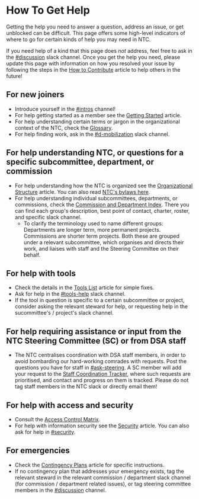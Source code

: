 # How To Get Help

Getting the help you need to answer a question, address an issue, or get unblocked can be difficult. This page offers some high-level indicators of where to go for certain kinds of help you may need in NTC. 

If you need help of a kind that this page does _not_ address, feel free to ask in the [#discussion](https://dsa-ntc.slack.com/channels/discussion) slack channel. Once you get the help you need, please update this page with information on how you resolved your issue by following the steps in the [How to Contribute](./contributing.md) article to help others in the future!

## For new joiners
- Introduce yourself in the [#intros](https://dsa-ntc.slack.com/channels/intros) channel!
- For help getting started as a member see the [Getting Started](./getting-started.md) article.
- For help understanding certain terms or jargon in the organizational context of the NTC, check the [Glossary](./glossary.md).
- For help finding work, ask in the [#d-mobilization](https://dsa-ntc.slack.com/channels/d-mobilization) slack channel.

## For help understanding NTC, or questions for a specific subcommittee, department, or commission
- For help understanding how the NTC is organized see the [Organizational Structure](./organizational-structure.md) article. You can also read [NTC's bylaws here](https://docs.google.com/document/d/1f6gXZQEpmPoq1e3EMM6-CFhvdx13SBdZ-4M1qll4N3I/edit?pli=1#heading=h.ysma9w294984).
- For help understanding individual subcommittees, departments, or commissions, check the [Commission and Department Index](https://docs.google.com/spreadsheets/d/1n3i9pnLHmOJ4yOFM9rBIzuDEoakuzphUpMMTPc2iY4A/edit#gid=153312569). There you can find each group's description, best point of contact, charter, roster, and specific slack channel.
  - To clarify the terminology used to name different groups: Departments are longer term, more permanent projects. Commissions are shorter term projects. Both these are grouped under a relevant subcommittee, which organises and directs their work, and liaises with staff and the Steering Committee on their behalf.

## For help with tools
- Check the details in the [Tools List](./tools-list.md) article for simple fixes.
- Ask for help in the [#tools-help](https://dsa-ntc.slack.com/channels/tools-help) slack channel.
- If the tool in question is specific to a certain subcommittee or project, consider asking the relevant steward for help, or requesting help in the sucommittee's / project's slack channel.

## For help requiring assistance or input from the NTC Steering Committee (SC) or from DSA staff
- The NTC centralises coordination with DSA staff members, in order to avoid bombarding our hard-working comrades with requests. Post the questions you have for staff in [#ask-steering](https://dsa-ntc.slack.com/channels/ask-steering). A SC member will add your request to the [Staff Coordination Tracker](https://docs.google.com/document/d/1zJmWGcNgOwEWhQBN8RgPc38lqTrdG9CbzqJS2pXea84/edit), where such requests are prioritised, and contact and progress on them is tracked. Please do not tag staff members in the NTC slack or directly email them!

## For help with access and security
- Consult the [Access Control Matrix](./access-control-matrix.md).
- For help with information security see the [Security](./Security.md) article. You can also ask for help in [#security](https://dsa-ntc.slack.com/channels/security).

## For emergencies
- Check the [Contingency Plans](./contingency-plans.md) article for specific instructions.
- If no contingency plan that addresses your emergency exists, tag the relevant steward in the relevant commission / department slack channel (for commission / department related issues), or tag steering committee members in the [#discussion](https:dsa-ntc.slack.com/channels/discussion) channel. 